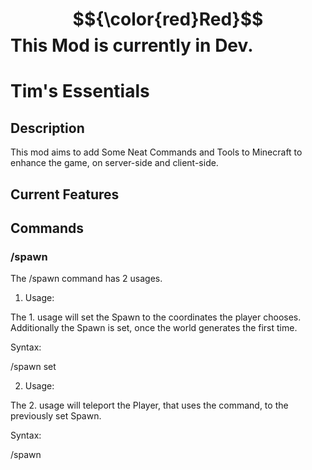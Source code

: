 # $${\color{red}Red}$$ This Mod is currently in Dev.

# Tim's Essentials

## Description

This mod aims to add Some Neat Commands and Tools to Minecraft to enhance the game,
on server-side and client-side.

## Current Features

## Commands

### /spawn

The /spawn command has 2 usages.

1. Usage:

The 1. usage will set the Spawn to the coordinates the player chooses. 
Additionally the Spawn is set, once the world generates the first time.

Syntax:

/spawn set <x> <y> <z>

2. Usage:

The 2. usage will teleport the Player, 
that uses the command, to the previously set Spawn.

Syntax:

/spawn
